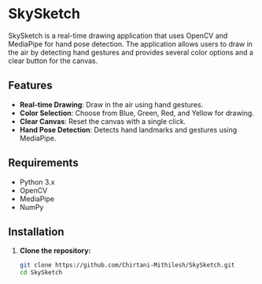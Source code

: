 # SkySketch

SkySketch is a real-time drawing application that uses OpenCV and MediaPipe for hand pose detection. The application allows users to draw in the air by detecting hand gestures and provides several color options and a clear button for the canvas.

## Features

- **Real-time Drawing**: Draw in the air using hand gestures.
- **Color Selection**: Choose from Blue, Green, Red, and Yellow for drawing.
- **Clear Canvas**: Reset the canvas with a single click.
- **Hand Pose Detection**: Detects hand landmarks and gestures using MediaPipe.

## Requirements

- Python 3.x
- OpenCV
- MediaPipe
- NumPy

## Installation

1. **Clone the repository:**
   ```bash
   git clone https://github.com/Chirtani-Mithilesh/SkySketch.git
   cd SkySketch
